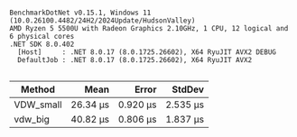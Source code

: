 ```

BenchmarkDotNet v0.15.1, Windows 11 (10.0.26100.4482/24H2/2024Update/HudsonValley)
AMD Ryzen 5 5500U with Radeon Graphics 2.10GHz, 1 CPU, 12 logical and 6 physical cores
.NET SDK 8.0.402
  [Host]     : .NET 8.0.17 (8.0.1725.26602), X64 RyuJIT AVX2 DEBUG
  DefaultJob : .NET 8.0.17 (8.0.1725.26602), X64 RyuJIT AVX2


```
| Method    | Mean     | Error    | StdDev   |
|---------- |---------:|---------:|---------:|
| VDW_small | 26.34 μs | 0.920 μs | 2.535 μs |
| vdw_big   | 40.82 μs | 0.806 μs | 1.837 μs |
